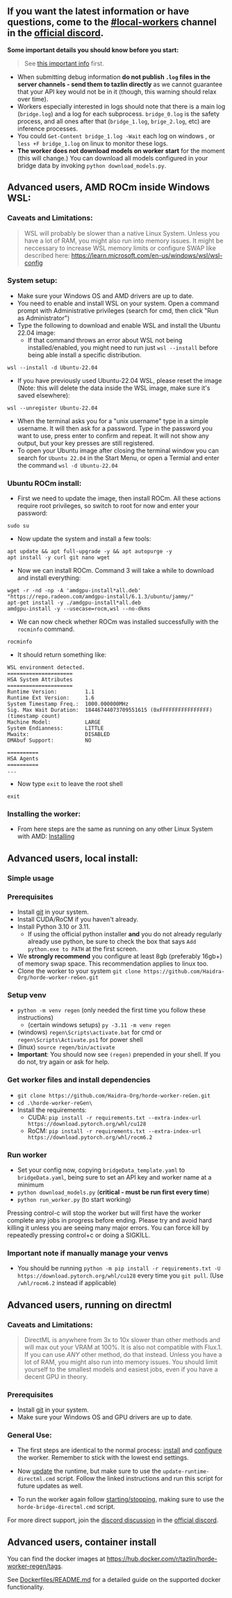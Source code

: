 ##  If you want the latest information or have questions, come to the [#local-workers](https://discord.com/channels/781145214752129095/1076124012305993768) channel in the [official discord](https://discord.gg/3DxrhksKzn).


**Some important details you should know before you start:**

> See [this important info](README.md/#important-info) first.

- When submitting debug information **do not publish `.log` files in the server channels - send them to tazlin directly** as we cannot guarantee that your API key would not be in it (though, this warning should relax over time).
- Workers especially interested in logs should note that there is a main log (`bridge.log`) and a log for each subprocess. `bridge_0.log` is the safety process, and all ones after that (`bridge_1.log`, `brige_2.log`, etc) are inference processes.
- You could `Get-Content bridge_1.log -Wait` each log on windows , or `less +F bridge_1.log` on linux to monitor these logs.
- **The worker does not download models on worker start** for the moment (this will change.) You can download all models configured in your bridge data by invoking `python download_models.py`.


## Advanced users, AMD ROCm inside Windows WSL:

### Caveats and Limitations:
> WSL will probably be slower than a native Linux System. Unless you have a lot of RAM, you might also run into memory issues. It might be neccessary to increase WSL memory limits or configure SWAP like described here: https://learn.microsoft.com/en-us/windows/wsl/wsl-config

### System setup:
* Make sure your Windows OS and AMD drivers are up to date.
* You need to enable and install WSL on your system. Open a command prompt with Administrative privileges (search for cmd, then click "Run as Administrator")
* Type the following to download and enable WSL and install the Ubuntu 22.04 image:
  - If that command throws an error about WSL not being installed/enabled, you might need to run just `wsl --install` before being able install a specific distribution.
```
wsl --install -d Ubuntu-22.04
```
* If you have previously used Ubuntu-22.04 WSL, please reset the image (Note: this will delete the data inside the WSL image, make sure it's saved elsewhere):
```
wsl --unregister Ubuntu-22.04
```
* When the terminal asks you for a "unix username" type in a simple username. It will then ask for a password. Type in the password you want to use, press enter to confirm and repeat. It will not show any output, but your key presses are still registered.
* To open your Ubuntu image after closing the terminal window you can search for `Ubuntu 22.04` in the Start Menu, or open a Termial and enter the command `wsl -d Ubuntu-22.04`

### Ubuntu ROCm install:
* First we need to update the image, then install ROCm. All these actions require root privileges, so switch to root for now and enter your password:
```
sudo su
```
* Now update the system and install a few tools:
```
apt update && apt full-upgrade -y && apt autopurge -y
apt install -y curl git nano wget
```
* Now we can install ROCm. Command 3 will take a while to download and install everything:
```
wget -r -nd -np -A 'amdgpu-install*all.deb' "https://repo.radeon.com/amdgpu-install/6.1.3/ubuntu/jammy/"
apt-get install -y ./amdgpu-install*all.deb
amdgpu-install -y --usecase=rocm,wsl --no-dkms
```
* We can now check whether ROCm was installed successfully with the `rocminfo` command.
```
rocminfo
```
* It should return something like:
```
WSL environment detected.
=====================
HSA System Attributes
=====================
Runtime Version:         1.1
Runtime Ext Version:     1.6
System Timestamp Freq.:  1000.000000MHz
Sig. Max Wait Duration:  18446744073709551615 (0xFFFFFFFFFFFFFFFF) (timestamp count)
Machine Model:           LARGE
System Endianness:       LITTLE
Mwaitx:                  DISABLED
DMAbuf Support:          NO

==========
HSA Agents
==========
...
```
* Now type `exit` to leave the root shell
```
exit
```

### Installing the worker:
* From here steps are the same as running on any other Linux System with AMD: [Installing](README.md/#linux)


## Advanced users, local install:

### Simple usage

### Prerequisites
* Install [git](https://git-scm.com/) in your system.
* Install CUDA/RoCM if you haven't already.
* Install Python 3.10 or 3.11.
  * If using the official python installer **and** you do not already regularly already use python, be sure to check the box that says `Add python.exe to PATH` at the first screen.
* We **strongly recommend** you configure at least 8gb (preferably 16gb+) of memory swap space. This recommendation applies to linux too.
* Clone the worker to your system
   `git clone https://github.com/Haidra-Org/horde-worker-reGen.git`

### Setup venv
- `python -m venv regen` (only needed the first time you follow these instructions)
  - (certain windows setups) `py -3.11 -m venv regen`
- (windows) `regen\Scripts\activate.bat` for cmd or `regen\Scripts\Activate.ps1` for power shell
- (linux) `source regen/bin/activate`
- **Important**: You should now see `(regen)` prepended in your shell. If you do not, try again or ask for help.

### Get worker files and install dependencies
- `git clone https://github.com/Haidra-Org/horde-worker-reGen.git`
- `cd .\horde-worker-reGen\`
- Install the requirements:
  - CUDA: `pip install -r requirements.txt --extra-index-url https://download.pytorch.org/whl/cu128`
  - RoCM: `pip install -r requirements.txt --extra-index-url https://download.pytorch.org/whl/rocm6.2`

### Run worker
- Set your config now, copying `bridgeData_template.yaml` to `bridgeData.yaml`, being sure to set an API key and worker name at a minimum
- `python download_models.py` (**critical - must be run first every time**)
- `python run_worker.py` (to start working)

Pressing control-c will stop the worker but will first have the worker complete any jobs in progress before ending. Please try and avoid hard killing it unless you are seeing many major errors. You can force kill by repeatedly pressing control+c or doing a SIGKILL.

### Important note if manually manage your venvs
- You should be running `python -m pip install -r requirements.txt -U https://download.pytorch.org/whl/cu128` every time you `git pull`. (Use `/whl/rocm6.2` instead if applicable)


## Advanced users, running on directml

### Caveats and Limitations:
> DirectML is anywhere from 3x to 10x slower than other methods and will max out your VRAM at 100%. It is also not compatible with Flux.1. If you can use *ANY* other method, do that instead. Unless you have a lot of RAM, you might also run into memory issues. You should limit yourself to the smallest models and easiest jobs, even if you have a decent GPU in theory.

### Prerequisites
* Install [git](https://git-scm.com/) in your system.
* Make sure your Windows OS and GPU drivers are up to date.

### General Use:
- The first steps are identical to the normal process: [install](README.md/#installing) and [configure](README.md/#configure) the worker. Remember to stick with the lowest end settings.

- Now [update](README.md/#updating) the runtime, but make sure to use the `update-runtime-directml.cmd` script. Follow the linked instructions and run this script for future updates as well.

- To run the worker again follow [starting/stopping](README.md/#startingstopping), making sure to use the `horde-bridge-directml.cmd` script.

For more direct support, join the [discord discussion](https://discord.com/channels/781145214752129095/1076124012305993768) in the [official discord](https://discord.gg/3DxrhksKzn).


## Advanced users, container install

You can find the docker images at https://hub.docker.com/r/tazlin/horde-worker-regen/tags.

See [Dockerfiles/README.md](Dockerfiles/README.md) for a detailed guide on the supported docker functionality.
